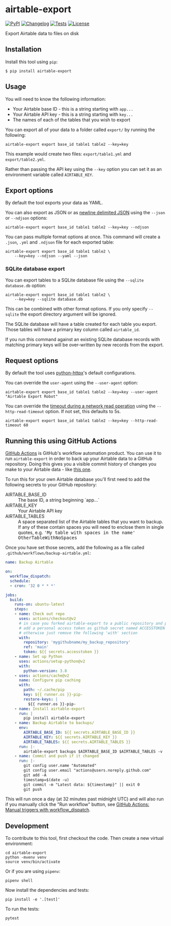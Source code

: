 # airtable-export

[![PyPI](https://img.shields.io/pypi/v/airtable-export.svg)](https://pypi.org/project/airtable-export/)
[![Changelog](https://img.shields.io/github/v/release/simonw/airtable-export?include_prereleases&label=changelog)](https://github.com/simonw/airtable-export/releases)
[![Tests](https://github.com/simonw/airtable-export/workflows/Test/badge.svg)](https://github.com/simonw/airtable-export/actions?query=workflow%3ATest)
[![License](https://img.shields.io/badge/license-Apache%202.0-blue.svg)](https://github.com/simonw/airtable-export/blob/master/LICENSE)

Export Airtable data to files on disk

## Installation

Install this tool using `pip`:

    $ pip install airtable-export

## Usage

You will need to know the following information:

- Your Airtable base ID - this is a string starting with `app...`
- Your Airtable API key - this is a string starting with `key...`
- The names of each of the tables that you wish to export

You can export all of your data to a folder called `export/` by running the following:

    airtable-export export base_id table1 table2 --key=key

This example would create two files: `export/table1.yml` and `export/table2.yml`.

Rather than passing the API key using the `--key` option you can set it as an environment variable called `AIRTABLE_KEY`.

## Export options

By default the tool exports your data as YAML.

You can also export as JSON or as [newline delimited JSON](http://ndjson.org/) using the `--json` or `--ndjson` options:

    airtable-export export base_id table1 table2 --key=key --ndjson

You can pass multiple format options at once. This command will create a `.json`, `.yml` and `.ndjson` file for each exported table:

    airtable-export export base_id table1 table2 \
        --key=key --ndjson --yaml --json

### SQLite database export

You can export tables to a SQLite database file using the `--sqlite database.db` option:

    airtable-export export base_id table1 table2 \
        --key=key --sqlite database.db

This can be combined with other format options. If you only specify `--sqlite` the export directory argument will be ignored.

The SQLite database will have a table created for each table you export. Those tables will have a primary key column called `airtable_id`.

If you run this command against an existing SQLite database records with matching primary keys will be over-written by new records from the export.

## Request options

By default the tool uses [python-httpx](https://www.python-httpx.org)'s default configurations.

You can override the `user-agent` using the `--user-agent` option:

    airtable-export export base_id table1 table2 --key=key --user-agent "Airtable Export Robot"

You can override the [timeout during a network read operation](https://www.python-httpx.org/advanced/#fine-tuning-the-configuration) using the `--http-read-timeout` option. If not set, this defaults to 5s.

    airtable-export export base_id table1 table2 --key=key --http-read-timeout 60

## Running this using GitHub Actions

[GitHub Actions](https://github.com/features/actions) is GitHub's workflow automation product. You can use it to run `airtable-export` in order to back up your Airtable data to a GitHub repository. Doing this gives you a visible commit history of changes you make to your Airtable data - like [this one](https://github.com/natbat/rockybeaches/commits/main/airtable).

To run this for your own Airtable database you'll first need to add the following secrets to your GitHub repository:

<dl>
  <dt>AIRTABLE_BASE_ID</dt>
  <dd>The base ID, a string beginning `app...`</dd>
  <dt>AIRTABLE_KEY</dt>
  <dd>Your Airtable API key</dd>
  <dt>AIRTABLE_TABLES</dt>
  <dd>A space separated list of the Airtable tables that you want to backup. If any of these contain spaces you will need to enclose them in single quotes, e.g. <samp>'My table with spaces in the name' OtherTableWithNoSpaces</samp></dd>
</dl>

Once you have set those secrets, add the following as a file called `.github/workflows/backup-airtable.yml`:
```yaml
name: Backup Airtable

on:
  workflow_dispatch:
  schedule:
  - cron: '32 0 * * *'

jobs:
  build:
    runs-on: ubuntu-latest
    steps:
    - name: Check out repo
      uses: actions/checkout@v2
      # in case you forked airtable-export to a public repository and prefer to have the backups in a private one
      # add a personal access token as github secret named ACCESSTOKEN
      # otherwise just remove the following 'with' section
      with:
        repository: 'mygithubname/my_backup_repository'
        ref: 'main'
        token: ${{ secrets.accesstoken }}
    - name: Set up Python
      uses: actions/setup-python@v2
      with:
        python-version: 3.8
    - uses: actions/cache@v2
      name: Configure pip caching
      with:
        path: ~/.cache/pip
        key: ${{ runner.os }}-pip-
        restore-keys: |
          ${{ runner.os }}-pip-
    - name: Install airtable-export
      run: |
        pip install airtable-export
    - name: Backup Airtable to backups/
      env:
        AIRTABLE_BASE_ID: ${{ secrets.AIRTABLE_BASE_ID }}
        AIRTABLE_KEY: ${{ secrets.AIRTABLE_KEY }}
        AIRTABLE_TABLES: ${{ secrets.AIRTABLE_TABLES }}
      run: |-
        airtable-export backups $AIRTABLE_BASE_ID $AIRTABLE_TABLES -v
    - name: Commit and push if it changed
      run: |-
        git config user.name "Automated"
        git config user.email "actions@users.noreply.github.com"
        git add -A
        timestamp=$(date -u)
        git commit -m "Latest data: ${timestamp}" || exit 0
        git push
```
This will run once a day (at 32 minutes past midnight UTC) and will also run if you manually click the "Run workflow" button, see [GitHub Actions: Manual triggers with workflow_dispatch](https://github.blog/changelog/2020-07-06-github-actions-manual-triggers-with-workflow_dispatch/).

## Development

To contribute to this tool, first checkout the code. Then create a new virtual environment:

    cd airtable-export
    python -mvenv venv
    source venv/bin/activate

Or if you are using `pipenv`:

    pipenv shell

Now install the dependencies and tests:

    pip install -e '.[test]'

To run the tests:

    pytest
